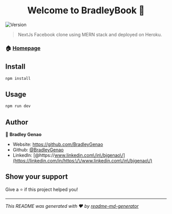 <h1 align="center">Welcome to BradleyBook 👋</h1>
<p>
  <img alt="Version" src="https://img.shields.io/badge/version-0.1.0-blue.svg?cacheSeconds=2592000" />
</p>

> NextJs Facebook clone using MERN stack and deployed on Heroku. 

### 🏠 [Homepage](https://social-network-bradley.herokuapp.com)

## Install

```sh
npm install
```

## Usage

```sh
npm run dev
```

## Author

👤 **Bradley Genao**

* Website: https://github.com/BradleyGenao
* Github: [@BradleyGenao](https://github.com/BradleyGenao)
* LinkedIn: [@https:\/\/www.linkedin.com\/in\/bjgenao\/](https://linkedin.com/in/https:\/\/www.linkedin.com\/in\/bjgenao\/)

## Show your support

Give a ⭐️ if this project helped you!

***
_This README was generated with ❤️ by [readme-md-generator](https://github.com/kefranabg/readme-md-generator)_